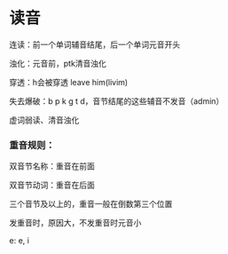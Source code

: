 # 读音

连读：前一个单词辅音结尾，后一个单词元音开头

浊化：元音前，ptk清音浊化

穿透：h会被穿透 leave him(livim)

失去爆破：b p k g t d，音节结尾的这些辅音不发音（admin）

虚词弱读、清音浊化

### 重音规则：

双音节名称：重音在前面

双音节动词：重音在后面

三个音节及以上的，重音一般在倒数第三个位置



发重音时，原因大，不发重音时元音小

e: e, i

